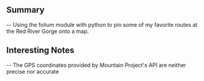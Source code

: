 ## Summary

-- Using the folium module with python to pin some of my favorite routes at the Red River Gorge onto a map.

## Interesting Notes

-- The GPS coordinates provided by Mountain Project's API are neither precise nor accurate
